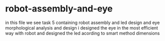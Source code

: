 # robot-assembly-and-eye
in this file we see task 5 containing robot assembly and led design and eye morphological analysis and design i designed the eye in the most efficient way with robot and designed the led acording to smart method dimensions 
